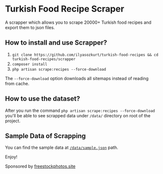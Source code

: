 # Turkish Food Recipe Scraper

A scrapper which allows you to scrape 20000+ Turkish food recipes and export them to json files.

## How to install and use Scrapper?

1. `git clone https://github.com/ilyasozkurt/turkish-food-recipes && cd turkish-food-recipes/scrapper`
2. `composer install`
3. `php artisan scrape:recipes --force-download`

The `--force-download` option downloads all sitemaps instead of reading from cache.

## How to use the dataset?

After you run the command `php artisan scrape:recipes --force-download` you'll be able to see scrapped data under `/data/` directory on root of the project.

## Sample Data of Scrapping

You can find the sample data at [`/data/sample.json`](/data/sample.json) path.

Enjoy!

Sponsored by [freestockphotos.site](https://freestockphotos.site "Free Stock Photos.site")
